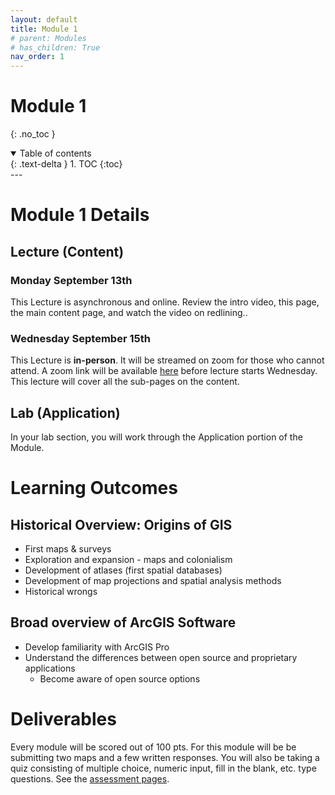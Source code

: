```yaml
---
layout: default
title: Module 1
# parent: Modules
# has_children: True
nav_order: 1
---
```



# Module 1
{: .no_toc }

<details open markdown="block">
  <summary>
    Table of contents
  </summary>
  {: .text-delta }
1. TOC
{:toc}
</details>
---

# Module 1 Details

## Lecture (Content)

### Monday September 13th

This Lecture is asynchronous and online.  Review the intro video, this page, the main content page, and watch the video on redlining..

### Wednesday September 15th

This Lecture is **in-person**.  It will be streamed on zoom for those who cannot attend.  A zoom link will be available [here](FutureLink) before lecture starts Wednesday.  This lecture will cover all the sub-pages on the content.

## Lab (Application)

In your lab section, you will work through the Application portion of the Module.


# Learning Outcomes

## Historical Overview: Origins of GIS
* First maps & surveys
* Exploration and expansion - maps and colonialism
* Development of atlases (first spatial databases)
* Development of map projections and spatial analysis methods
* Historical wrongs

## Broad overview of ArcGIS Software
* Develop familiarity with ArcGIS Pro
* Understand the differences between open source and proprietary applications
    * Become aware of open source options

# Deliverables

Every module will be scored out of 100 pts.  For this module will be be submitting two maps and a few written responses.  You will also be taking a quiz consisting of multiple choice, numeric input, fill in the blank, etc. type questions.  See the [assessment pages](docs/Assessment.md).